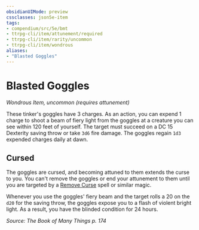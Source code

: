 ```yaml
---
obsidianUIMode: preview
cssclasses: json5e-item
tags:
- compendium/src/5e/bmt
- ttrpg-cli/item/attunement/required
- ttrpg-cli/item/rarity/uncommon
- ttrpg-cli/item/wondrous
aliases: 
- "Blasted Goggles"
---
```

# Blasted Goggles
*Wondrous Item, uncommon (requires attunement)*  


These tinker's goggles have 3 charges. As an action, you can expend 1 charge to shoot a beam of fiery light from the goggles at a creature you can see within 120 feet of yourself. The target must succeed on a DC 15 Dexterity saving throw or take `3d6` fire damage. The goggles regain `1d3` expended charges daily at dawn.

## Cursed

The goggles are cursed, and becoming attuned to them extends the curse to you. You can't remove the goggles or end your attunement to them until you are targeted by a [Remove Curse](/3-Mechanics/CLI/spells/remove-curse.md) spell or similar magic.

Whenever you use the goggles' fiery beam and the target rolls a 20 on the `d20` for the saving throw, the goggles expose you to a flash of violent bright light. As a result, you have the blinded condition for 24 hours.

*Source: The Book of Many Things p. 174*